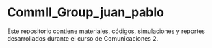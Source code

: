 # CommII_Group_juan_pablo
Este repositorio contiene materiales, códigos, simulaciones y reportes desarrollados durante el curso de Comunicaciones 2.
